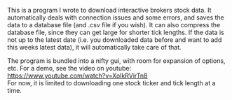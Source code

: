 This is a program I wrote to download interactive brokers stock data. It automatically deals with connection issues and some errors, 
and saves the data to a database file (and .csv file if you wish). It can also compress the database file, since they can get large 
for shorter tick lengths. If the data is not up to the latest date (i.e. you downloaded data before and want to add this weeks 
latest data), it will automatically take care of that.

The program is bundled into a nifty gui, with room for expansion of options, etc. For a demo, see the video on youtube:  
https://www.youtube.com/watch?v=XoIkRVirTn8  
For now, it is limited to downloading one stock ticker and tick length at a time.